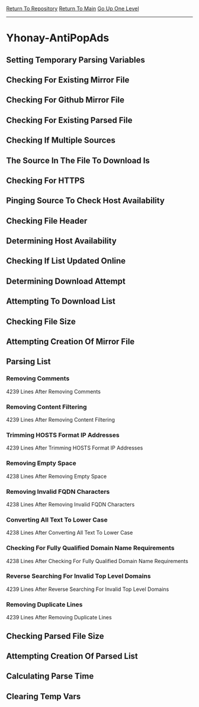 [Return To Repository](https://github.com/deathbybandaid/piholeparser/)
[Return To Main](https://github.com/deathbybandaid/piholeparser/blob/master/RecentRunLogs/Mainlog.md)
[Go Up One Level](https://github.com/deathbybandaid/piholeparser/blob/master/RecentRunLogs/TopLevelScripts/30-Processing-Blacklists.md)
____________________________________
# Yhonay-AntiPopAds
## Setting Temporary Parsing Variables
## Checking For Existing Mirror File
## Checking For Github Mirror File
## Checking For Existing Parsed File
## Checking If Multiple Sources
## The Source In The File To Download Is
## Checking For HTTPS
## Pinging Source To Check Host Availability
## Checking File Header
## Determining Host Availability
## Checking If List Updated Online
## Determining Download Attempt
## Attempting To Download List
## Checking File Size
## Attempting Creation Of Mirror File
## Parsing List
### Removing Comments
4239 Lines After Removing Comments
### Removing Content Filtering
4239 Lines After Removing Content Filtering
### Trimming HOSTS Format IP Addresses
4239 Lines After Trimming HOSTS Format IP Addresses
### Removing Empty Space
4238 Lines After Removing Empty Space
### Removing Invalid FQDN Characters
4238 Lines After Removing Invalid FQDN Characters
### Converting All Text To Lower Case
4238 Lines After Converting All Text To Lower Case
### Checking For Fully Qualified Domain Name Requirements
4238 Lines After Checking For Fully Qualified Domain Name Requirements
### Reverse Searching For Invalid Top Level Domains
4239 Lines After Reverse Searching For Invalid Top Level Domains
### Removing Duplicate Lines
4239 Lines After Removing Duplicate Lines
## Checking Parsed File Size
## Attempting Creation Of Parsed List
## Calculating Parse Time
## Clearing Temp Vars
